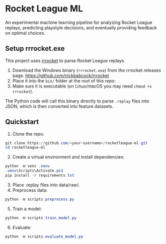 # Rocket League ML

An experimental machine learning pipeline for analyzing Rocket League replays, predicting playstyle decisions, and eventually providing feedback on optimal choices.

## Setup rrrocket.exe

This project uses [rrrocket](https://github.com/SaltieRL/rrrocket) to parse Rocket League replays.

1. Download the Windows binary (`rrrocket.exe`) from the rrrocket releases page.
   https://github.com/nickbabcock/rrrocket
2. Place it into the `bin/` folder at the root of this repo:
3. Make sure it is executable (on Linux/macOS you may need `chmod +x rrrocket`).

The Python code will call this binary directly to parse `.replay` files into JSON, which is then converted into feature datasets.

## Quickstart

1. Clone the repo:

```powershell
git clone https://github.com/<your-username>/rocketleague-ml.git
cd rocketleague-ml
```

2. Create a virtual environment and install dependencies:

```powershell
python -m venv .venv
.venv\Scripts\Activate.ps1
pip install -r requirements.txt
```

3. Place .replay files into data/raw/.
4. Preprocess data:

```powershell
python -m scripts.preprocess.py
```

5. Train a model:

```powershell
python -m scripts.train_model.py
```

6. Evaluate:

```powershell
python -m scripts.evaluate_model.py
```
